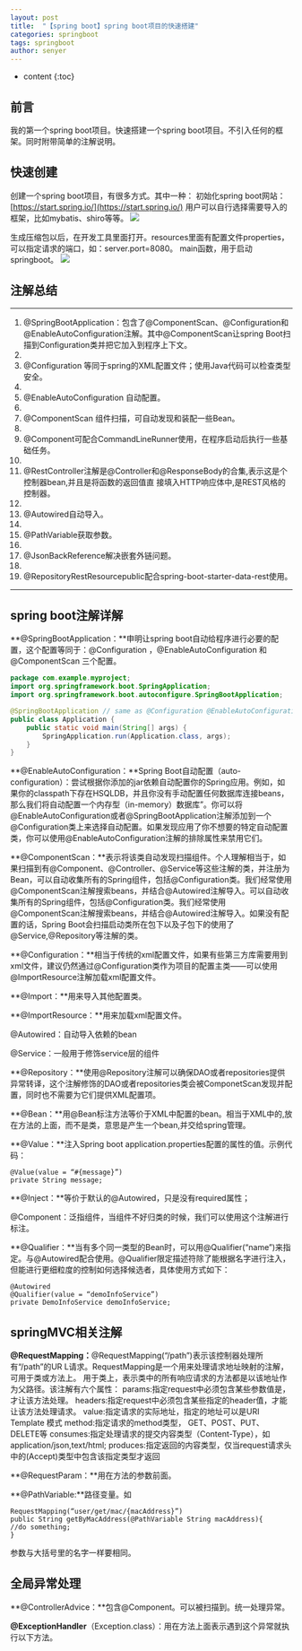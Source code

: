```yaml
---
layout: post
title:  "【spring boot】spring boot项目的快速搭建"
categories: springboot
tags: springboot 
author: senyer
---
```


* content
{:toc}



## 前言
我的第一个spring boot项目。快速搭建一个spring boot项目。不引入任何的框架。同时附带简单的注解说明。



## 快速创建
创建一个spring boot项目，有很多方式。其中一种：
初始化spring boot网站：[https://start.spring.io/](https://start.spring.io/)
用户可以自行选择需要导入的框架，比如mybatis、shiro等等。
![](https://i.imgur.com/aBm4Vwl.png)

生成压缩包以后，在开发工具里面打开。resources里面有配置文件properties，可以指定请求的端口，如：server.port=8080。
main函数，用于启动springboot。
![](https://i.imgur.com/b8cPruF.png)

## 注解总结

----------

1. @SpringBootApplication：包含了@ComponentScan、@Configuration和@EnableAutoConfiguration注解。其中@ComponentScan让spring Boot扫描到Configuration类并把它加入到程序上下文。
1. 
1. @Configuration 等同于spring的XML配置文件；使用Java代码可以检查类型安全。
1. 
1. @EnableAutoConfiguration 自动配置。
1. 
1. @ComponentScan 组件扫描，可自动发现和装配一些Bean。
1. 
1. @Component可配合CommandLineRunner使用，在程序启动后执行一些基础任务。
1. 
1. @RestController注解是@Controller和@ResponseBody的合集,表示这是个控制器bean,并且是将函数的返回值直 接填入HTTP响应体中,是REST风格的控制器。
1. 
1. @Autowired自动导入。
1. 
1. @PathVariable获取参数。
1. 
1. @JsonBackReference解决嵌套外链问题。
1. 
1. @RepositoryRestResourcepublic配合spring-boot-starter-data-rest使用。

----------
## spring boot注解详解
**@SpringBootApplication：**申明让spring boot自动给程序进行必要的配置，这个配置等同于：@Configuration ，@EnableAutoConfiguration 和 @ComponentScan 三个配置。

``` java
package com.example.myproject; 
import org.springframework.boot.SpringApplication; 
import org.springframework.boot.autoconfigure.SpringBootApplication;

@SpringBootApplication // same as @Configuration @EnableAutoConfiguration @ComponentScan 
public class Application { 
	public static void main(String[] args) { 
		SpringApplication.run(Application.class, args); 
	} 
}
```

**@EnableAutoConfiguration：**Spring Boot自动配置（auto-configuration）：尝试根据你添加的jar依赖自动配置你的Spring应用。例如，如果你的classpath下存在HSQLDB，并且你没有手动配置任何数据库连接beans，那么我们将自动配置一个内存型（in-memory）数据库”。你可以将@EnableAutoConfiguration或者@SpringBootApplication注解添加到一个@Configuration类上来选择自动配置。如果发现应用了你不想要的特定自动配置类，你可以使用@EnableAutoConfiguration注解的排除属性来禁用它们。

**@ComponentScan：**表示将该类自动发现扫描组件。个人理解相当于，如果扫描到有@Component、@Controller、@Service等这些注解的类，并注册为Bean，可以自动收集所有的Spring组件，包括@Configuration类。我们经常使用@ComponentScan注解搜索beans，并结合@Autowired注解导入。可以自动收集所有的Spring组件，包括@Configuration类。我们经常使用@ComponentScan注解搜索beans，并结合@Autowired注解导入。如果没有配置的话，Spring Boot会扫描启动类所在包下以及子包下的使用了@Service,@Repository等注解的类。

**@Configuration：**相当于传统的xml配置文件，如果有些第三方库需要用到xml文件，建议仍然通过@Configuration类作为项目的配置主类——可以使用@ImportResource注解加载xml配置文件。

**@Import：**用来导入其他配置类。

**@ImportResource：**用来加载xml配置文件。

@Autowired：自动导入依赖的bean

@Service：一般用于修饰service层的组件

**@Repository：**使用@Repository注解可以确保DAO或者repositories提供异常转译，这个注解修饰的DAO或者repositories类会被ComponetScan发现并配置，同时也不需要为它们提供XML配置项。

**@Bean：**用@Bean标注方法等价于XML中配置的bean。相当于XML中的,放在方法的上面，而不是类，意思是产生一个bean,并交给spring管理。

**@Value：**注入Spring boot application.properties配置的属性的值。示例代码：

    @Value(value = “#{message}”) 
    private String message;
 

**@Inject：**等价于默认的@Autowired，只是没有required属性；

@Component：泛指组件，当组件不好归类的时候，我们可以使用这个注解进行标注。

**@Qualifier：**当有多个同一类型的Bean时，可以用@Qualifier(“name”)来指定。与@Autowired配合使用。@Qualifier限定描述符除了能根据名字进行注入，但能进行更细粒度的控制如何选择候选者，具体使用方式如下：

    @Autowired 
    @Qualifier(value = “demoInfoService”) 
    private DemoInfoService demoInfoService;
    
## springMVC相关注解
**@RequestMapping：**@RequestMapping(“/path”)表示该控制器处理所有“/path”的UR L请求。RequestMapping是一个用来处理请求地址映射的注解，可用于类或方法上。 
用于类上，表示类中的所有响应请求的方法都是以该地址作为父路径。该注解有六个属性： 
params:指定request中必须包含某些参数值是，才让该方法处理。 
headers:指定request中必须包含某些指定的header值，才能让该方法处理请求。 
value:指定请求的实际地址，指定的地址可以是URI Template 模式 
method:指定请求的method类型， GET、POST、PUT、DELETE等 
consumes:指定处理请求的提交内容类型（Content-Type），如application/json,text/html; 
produces:指定返回的内容类型，仅当request请求头中的(Accept)类型中包含该指定类型才返回

**@RequestParam：**用在方法的参数前面。 

**@PathVariable:**路径变量。如

    RequestMapping(“user/get/mac/{macAddress}”) 
    public String getByMacAddress(@PathVariable String macAddress){ 
    //do something; 
    } 
参数与大括号里的名字一样要相同。

## 全局异常处理
**@ControllerAdvice：**包含@Component。可以被扫描到。统一处理异常。

**@ExceptionHandler**（Exception.class）：用在方法上面表示遇到这个异常就执行以下方法。